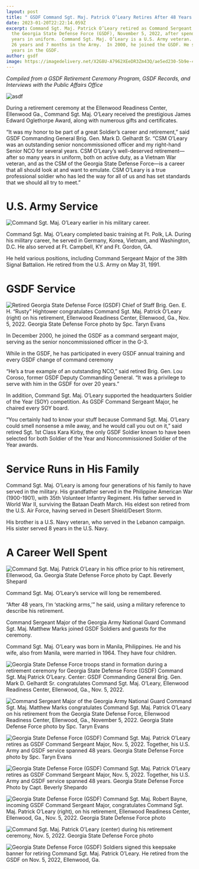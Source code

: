 ```yaml
---
layout: post
title: " GSDF Command Sgt. Maj. Patrick O’Leary Retires After 48 Years in Uniform"
date: 2023-01-20T22:22:14.059Z
excerpt: Command Sgt. Maj. Patrick O’Leary retired as Command Sergeant Major of
  the Georgia State Defense Force (GSDF), November 5, 2022, after spending 48
  years in uniform.  Command Sgt. Maj. O’Leary is a U.S. Army veteran. He served
  26 years and 7 months in the Army.  In 2000, he joined the GSDF. He served 22
  years in the GSDF.
author: gsdf
image: https://imagedelivery.net/X2G8U-A7962XEeDR3Zm43Q/ae5ed230-5b9e-44f1-b4e1-9a126b942000/public
---
```

*Compiled from a GSDF Retirement Ceremony Program, GSDF Records, and Interviews with the Public Affairs Office*



![](https://imagedelivery.net/X2G8U-A7962XEeDR3Zm43Q/0964925f-3a7e-46dd-0ffb-ab89b062f200/public "asdf")

During a retirement ceremony at the Ellenwood Readiness Center, Ellenwood Ga., Command Sgt. Maj. O’Leary received the prestigious James Edward Oglethorpe Award, along with numerous gifts and certificates.

“It was my honor to be part of a great Soldier’s career and retirement,” said GSDF Commanding General Brig. Gen. Mark D. Gelhardt Sr. “CSM O’Leary was an outstanding senior noncommissioned officer and my right-hand Senior NCO for several years.  CSM O’Leary’s well-deserved retirement—after so many years in uniform, both on active duty, as a Vietnam War veteran, and as the CSM of the Georgia State Defense Force—is a career that all should look at and want to emulate. CSM O’Leary is a true professional soldier who has led the way for all of us and has set standards that we should all try to meet.”

# U.S. Army Service

![](https://imagedelivery.net/X2G8U-A7962XEeDR3Zm43Q/509bebd6-358f-4bdb-6429-b12bbdfe1900/slideshow "Command Sgt. Maj. O’Leary earlier in his military career.")

Command Sgt. Maj. O’Leary completed basic training at Ft. Polk, LA. During his military career, he served in Germany, Korea, Vietnam, and Washington, D.C. He also served at Ft. Campbell, KY and Ft. Gordon, GA.

He held various positions, including Command Sergeant Major of the 38th Signal Battalion. He retired from the U.S. Army on May 31, 1991.

# GSDF Service


![](https://imagedelivery.net/X2G8U-A7962XEeDR3Zm43Q/ae5ed230-5b9e-44f1-b4e1-9a126b942000/slideshow "Retired Georgia State Defense Force (GSDF) Chief of Staff Brig. Gen. E. H. “Rusty” Hightower congratulates Command Sgt. Maj. Patrick O’Leary (right) on his retirement, Ellenwood Readiness Center, Ellenwood, Ga., Nov. 5, 2022. Georgia State Defense Force photo by Spc. Taryn Evans")

In December 2000, he joined the GSDF as a command sergeant major, serving as the senior noncommissioned officer in the G-3.

While in the GSDF, he has participated in every GSDF annual training and every GSDF change of command ceremony

“He’s a true example of an outstanding NCO,” said retired Brig. Gen. Lou Coroso, former GSDF Deputy Commanding General. “It was a privilege to serve with him in the GSDF for over 20 years.”

In addition, Command Sgt. Maj. O’Leary supported the headquarters Soldier of the Year (SOY) competition. As GSDF Command Sergeant Major, he chaired every SOY board.

“You certainly had to know your stuff because Command Sgt. Maj. O’Leary could smell nonsense a mile away, and he would call you out on it,” said retired Sgt. 1st Class Kara Kirby, the only GSDF Soldier known to have been selected for both Soldier of the Year and Noncommissioned Soldier of the Year awards.

# Service Runs in His Family

Command Sgt. Maj. O’Leary is among four generations of his family to have served in the military. His grandfather served in the Philippine American War (1900-1901), with 35th Volunteer Infantry Regiment. His father served in World War II, surviving the Bataan Death March. His eldest son retired from the U.S. Air Force, having served in Desert Shield/Desert Storm.


His brother is a U.S. Navy veteran, who served in the Lebanon campaign. His sister served 8 years in the U.S. Navy.

# A Career Well Spent



![](https://imagedelivery.net/X2G8U-A7962XEeDR3Zm43Q/10d035db-156a-4a8d-543a-bf96d2e83500/slideshow "Command Sgt. Maj. Patrick O’Leary in his office prior to his retirement, Ellenwood, Ga. Georgia State Defense Force photo by Capt. Beverly Shepard")


Command Sgt. Maj. O’Leary’s service will long be remembered.

“After 48 years, I’m ‘stacking arms,’” he said, using a military reference to describe his retirement.

Command Sergeant Major of the Georgia Army National Guard Command Sgt. Maj. Matthew Marks joined GSDF Soldiers and guests for the ceremony.

Command Sgt. Maj. O’Leary was born in Manila, Philippines. He and his wife, also from Manila, were married in 1964. They have four children.

![](
https://imagedelivery.net/X2G8U-A7962XEeDR3Zm43Q/85cd63f7-4baf-4595-4b85-149e3e954400/public
 "Georgia State Defense Force troops stand in formation during a retirement ceremony for Georgia State Defense Force (GSDF) Command Sgt. Maj Patrick O’Leary. Center: GSDF Commanding General Brig. Gen. Mark D. Gelhardt Sr. congratulates Command Sgt. Maj. O’Leary, Ellenwood Readiness Center, Ellenwood, Ga., Nov. 5, 2022.")



![](
https://imagedelivery.net/X2G8U-A7962XEeDR3Zm43Q/e55f6bf4-3b3b-4e15-e12d-9518d56aac00/public
 "Command Sergeant Major of the Georgia Army National Guard Command Sgt. Maj. Matthew Marks congratulates Command Sgt. Maj. Patrick O’Leary on his retirement from the Georgia State Defense Force, Ellenwood Readiness Center, Ellenwood, Ga., November 5, 2022. Georgia State Defense Force photo by Spc. Taryn Evans")


![](
https://imagedelivery.net/X2G8U-A7962XEeDR3Zm43Q/71ce5d74-e7f8-400f-c954-7f3dd1933d00/public "Georgia State Defense Force (GSDF) Command Sgt. Maj. Patrick O’Leary retires as GSDF Command Sergeant Major, Nov. 5, 2022. Together, his U.S. Army and GSDF service spanned 48 years. Georgia State Defense Force photo by Spc. Taryn Evans")


![](
https://imagedelivery.net/X2G8U-A7962XEeDR3Zm43Q/81e4868d-a78e-4c08-c72a-9cd255099300/public "Georgia State Defense Force (GSDF) Command Sgt. Maj. Patrick O’Leary retires as GSDF Command Sergeant Major, Nov. 5, 2022. Together, his U.S. Army and GSDF service spanned 48 years. Georgia State Defense Force Photo by Capt. Beverly Shepardo")



![](
https://imagedelivery.net/X2G8U-A7962XEeDR3Zm43Q/f896160e-64e2-4f1c-79ee-b6e0d9d7cb00/public "Georgia State Defense Force (GSDF) Command Sgt. Maj. Robert Bayne, incoming GSDF Command Sergeant Major, congratulates Command Sgt. Maj. Patrick O’Leary (right), on his retirement, Ellenwood Readiness Center, Ellenwood, Ga., Nov. 5, 2022. Georgia State Defense Force photo")

![](
https://imagedelivery.net/X2G8U-A7962XEeDR3Zm43Q/f465e259-ba98-4bb9-b263-155be02d5400/public "Command Sgt. Maj. Patrick O’Leary (center) during his retirement ceremony, Nov. 5, 2022. Georgia State Defense Force photo")

![](https://imagedelivery.net/X2G8U-A7962XEeDR3Zm43Q/4e5ef29b-7c2b-483a-e5ec-19214ee1bf00/public "Georgia State Defense Force (GSDF) Soldiers signed this keepsake banner for retiring Command Sgt. Maj. Patrick O’Leary. He retired from the GSDF on Nov. 5, 2022, Ellenwood, Ga.")

